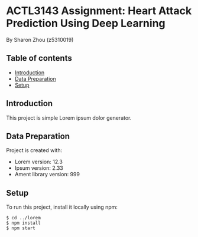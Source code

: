 # ACTL3143 Assignment: Heart Attack Prediction Using Deep Learning

By Sharon Zhou (z5310019)

## Table of contents
* [Introduction](#introduction)
* [Data Preparation](#technologies)
* [Setup](#setup)

## Introduction
This project is simple Lorem ipsum dolor generator.
	
## Data Preparation
Project is created with:
* Lorem version: 12.3
* Ipsum version: 2.33
* Ament library version: 999
	
## Setup
To run this project, install it locally using npm:

```
$ cd ../lorem
$ npm install
$ npm start
```
